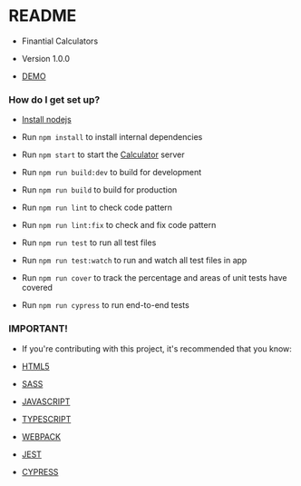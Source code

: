 # README

* Finantial Calculators
* Version 1.0.0

* [DEMO](https://finantial-calculator.herokuapp.com/)

### How do I get set up?

* [Install nodejs](https://nodejs.org/en/download/)

* Run `npm install` to install internal dependencies

* Run `npm start` to start the [Calculator](http://localhost:8080/) server

* Run `npm run build:dev` to build for development

* Run `npm run build` to build for production

* Run `npm run lint` to check code pattern

* Run `npm run lint:fix` to check and fix code pattern

* Run `npm run test` to run all test files

* Run `npm run test:watch` to run and watch all test files in app

* Run `npm run cover` to track the percentage and areas of unit tests have covered

* Run `npm run cypress` to run end-to-end tests


### IMPORTANT!

* If you're contributing with this project, it's recommended that you know:

* [HTML5](https://www.w3c.br/pub/Cursos/CursoHTML5/html5-web.pdf)
* [SASS](https://sass-lang.com/)
* [JAVASCRIPT](https://developer.mozilla.org/en-US/docs/Web/JavaScript)
* [TYPESCRIPT](https://www.typescriptlang.org/)
* [WEBPACK](https://webpack.js.org/)
* [JEST](https://jestjs.io/)
* [CYPRESS](https://www.cypress.io/)

